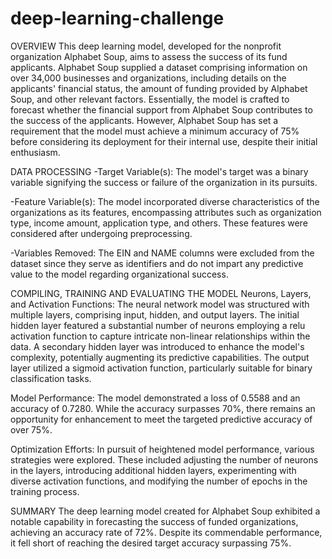 # deep-learning-challenge

OVERVIEW
This deep learning model, developed for the nonprofit organization Alphabet Soup, aims to assess the success of its fund applicants. Alphabet Soup supplied a dataset comprising information on over 34,000 businesses and organizations, including details on the applicants' financial status, the amount of funding provided by Alphabet Soup, and other relevant factors. Essentially, the model is crafted to forecast whether the financial support from Alphabet Soup contributes to the success of the applicants. However, Alphabet Soup has set a requirement that the model must achieve a minimum accuracy of 75% before considering its deployment for their internal use, despite their initial enthusiasm.

DATA PROCESSING 
-Target Variable(s): The model's target was a binary variable signifying the success or failure of the organization in its pursuits.

-Feature Variable(s): The model incorporated diverse characteristics of the organizations as its features, encompassing attributes such as organization type, income amount, application type, and others. These features were considered after undergoing preprocessing.

-Variables Removed: The EIN and NAME columns were excluded from the dataset since they serve as identifiers and do not impart any predictive value to the model regarding organizational success.



COMPILING, TRAINING AND EVALUATING THE MODEL
Neurons, Layers, and Activation Functions: The neural network model was structured with multiple layers, comprising input, hidden, and output layers. The initial hidden layer featured a substantial number of neurons employing a relu activation function to capture intricate non-linear relationships within the data. A secondary hidden layer was introduced to enhance the model's complexity, potentially augmenting its predictive capabilities. The output layer utilized a sigmoid activation function, particularly suitable for binary classification tasks.

Model Performance: The model demonstrated a loss of 0.5588 and an accuracy of 0.7280. While the accuracy surpasses 70%, there remains an opportunity for enhancement to meet the targeted predictive accuracy of over 75%.

Optimization Efforts: In pursuit of heightened model performance, various strategies were explored. These included adjusting the number of neurons in the layers, introducing additional hidden layers, experimenting with diverse activation functions, and modifying the number of epochs in the training process.

SUMMARY
The deep learning model created for Alphabet Soup exhibited a notable capability in forecasting the success of funded organizations, achieving an accuracy rate of 72%. Despite its commendable performance, it fell short of reaching the desired target accuracy surpassing 75%.
